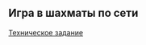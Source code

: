 ## Игра в шахматы по сети

[Техническое задание](https://docs.google.com/document/d/10NZ5uhBxCqaaft-UJ6IXoxeKP5UaFLstG7h_v1Oplb4/edit?usp=sharing)
